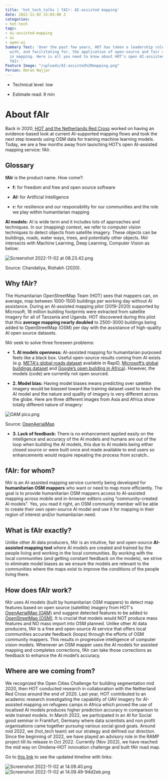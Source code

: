 ```yaml
---
title: 'hot_tech_talks | fAIr: AI-assisted mapping'
date: 2022-11-02 15:03:00 Z
categories:
- hot-tech
tags:
- ai-assisted-mapping
- ai
- open-ai
Summary Text: 'Over the past few years, HOT has taken a leadership role in experimenting
  with, and facilitating for, the application of open-source and fair artificial intelligence
  in mapping. Here is all you need to know about HOT’s open AI-assisted mapping service:
  fAIr.'
Feature Image: "/uploads/AI-assisted%20mapping.png"
Person: Omran Najjar
---
```


* Technical level: low

* Estimate read: 9 min

# About fAIr

Back in 2020, [HOT and the Netherlands Red Cross](https://www.hotosm.org/projects/reseach-on-mapping-with-machine-learning/) worked on having an evidence-based look at current AI-supported mapping flows and took the next step towards using OSM data for training machine learning models. Today, we are a few months away from launching HOT’s open AI-assisted mapping service: fAIr.

## Glossary

**fAIr** is the product name. How come?:

* **f:** for freedom and free and open source software

* **AI:** for Artificial Intelligence

* **r:** for resilience and our responsibility for our communities and the role we play within humanitarian mapping

**AI models:** AI is wide term and it includes lots of approaches and techniques. In our (mapping) context, we refer to computer vision techniques to detect objects from satellite imagery. These objects can be buildings, roads, water ways, trees, and potentially other objects.
fAIr intersects with Machine Learning, Deep Learning, Computer Vision as below:

![Screenshot 2022-11-02 at 08.23.42.png](/uploads/Screenshot%202022-11-02%20at%2008.23.42.png)

Source: Chandaliya, Rishabh (2020).

## Why fAIr?

The Humanitarian OpenStreetMap Team (HOT) sees that mappers can, on average, map between 1000-1500 buildings per working day without AI assistance. During an AI-assisted mapping pilot (2019-2020) supported by Microsoft, 18 million building footprints were extracted from satellite imagery for all of Tanzania and Uganda. HOT discovered during this pilot that this **average mapping nearly doubled** to 2500-3000 buildings being added to OpenStreetMap (OSM) per day with the assistance of high-quality AI open source datasets.

fAIr seek to solve three foreseen problems:

* **1. AI models openness:** AI-assisted mapping for humanitarian purposed feels like a black box. Useful open-source results coming from AI exists (e.g. [META's global roads dataset](https://mapwith.ai/) available in RapiD, [Microsoft’s global buildings dataset](https://github.com/microsoft/GlobalMLBuildingFootprints) and [Google’s open building in Africa](https://sites.research.google/open-buildings/)). However, the models (code) are currently not open sourced.

* **2. Model bias:** Having model biases means predicting over satellite imagery would be biassed toward the training dataset used to teach the AI model and the nature and quality of imagery is very different across the globe. Here are three different images from Asia and Africa show totally different nature of imagery:

![OAM pics.png](/uploads/OAM%20pics.png)

Source: [OpenAerialMap](https://openaerialmap.org/)

* **3. Lack of feedback:** There is no enhancement applied easily on the intelligence and accuracy of the AI models and humans are out of the loop when building the AI models, this due to AI models being either closed source or were built once and made available to end users so enhancements would require repeating the process from scratch..

## fAIr: for whom?

fAIr is an AI-assisted mapping service currently being developed for **humanitarian OSM mappers** who want or need to map more efficiently. The goal is to provide humanitarian OSM mappers access to AI-assisted mapping across mobile and in-browser editors using “community-created AI models”. Yes, you read it right, an OSM community member will be able to create their own open-source AI model and use it for mapping in their region of interest and/or humanitarian need.

## What is fAIr exactly?

Unlike other AI data producers, fAIr is an intuitive, fair and open-source **AI-assisted mapping tool** where AI models are created and trained by the people living and working in the local communities. By working with the local communities (and getting constant feedback on the models), we strive to eliminate model biases as we ensure the models are relevant to the communities where the maps exist to improve the conditions of the people living there.

## How does fAIr work?

fAIr uses AI models (built by humanitarian OSM mappers) to detect map features based on open source (satellite) imagery from HOT's [OpenAerialMap (OAM)](https://openaerialmap.org/) and suggest detected features to be added to [OpenStreetMap (OSM)](https://openstreetmap.org/). It is crucial that models would NOT produce mass features and NO mass import into OSM planned. Unlike other AI data producers, fAIr is a free and open-source AI service that offers local communities accurate feedback (loops) through the efforts of OSM community mappers. This  results in progressive intelligence of computer vision models. Whenever an OSM mapper uses the AI models for assisted mapping and completes corrections, fAIr can take those corrections as feedback to enhance the AI model’s accuracy.

## Where are we coming from?

We recognized the Open Cities Challenge for building segmentation mid 2020, then HOT conducted research in  collaboration with the Netherland Red Cross around the end of 2020. Last year, HOT contributed to an academic research investigating the capability of UAV imagery for AI-assisted mapping on refugees camps in Africa which proved the use of localised AI models produces higher prediction accuracy in comparison to wide trained models. In March 2022, we participated in an AI for Social good seminar in Frankfurt, Germany where data scientists and non profit organisations came together pursuing various social good goals. Around mid 2022, we (hot_tech team) set our strategy and defined our direction. Since the beginning of 2022, we have played an advisory role in the RAMP project till its release in Oct 2022. Currently (Nov 2022), we have reached the mid way on Omdena-HOT innovation challenge and built fAIr road map.

Go to [this link](https://docs.google.com/presentation/d/1kR2Gezh3yOhEZBSjtoJR37rJ1JX9Q3m6T43BO55puIU/edit?usp=sharing) to see the updated timeline with links:

![Screenshot 2022-11-02 at 14.09.40.png](/uploads/Screenshot%202022-11-02%20at%2014.09.40.png)
![Screenshot 2022-11-02 at 14.09.49-94d2eb.png](/uploads/Screenshot%202022-11-02%20at%2014.09.49-94d2eb.png)